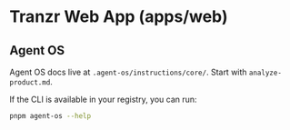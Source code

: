 # Tranzr Web App (apps/web)

## Agent OS

Agent OS docs live at `.agent-os/instructions/core/`. Start with `analyze-product.md`.

If the CLI is available in your registry, you can run:
```bash
pnpm agent-os --help
```
